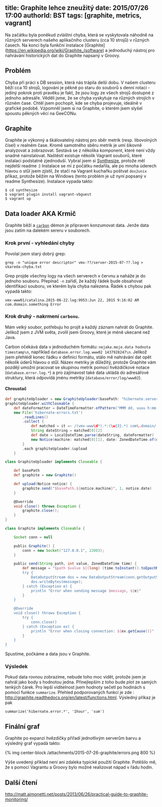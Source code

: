 title: Graphite lehce zneužitý
date: 2015/07/26 17:00
authorId: BST
tags: [graphite, metrics, vagrant]
---

Na začátku byla poněkud zvláštní chyba, která se vyskytovala náhodně na různých serverech našeho aplikačního clusteru (cca 10 strojů) v různých časech. Na konci byla funkční instalace [Graphite](https://en.wikipedia.org/wiki/Graphite_(software) a jednoduchý nástroj pro nahrávání historických dat do Graphite napsaný v Groovy.

<!-- more -->
 
## Problém

Chyba při práci s DB session, která nás trápila delší dobu. V našem clusteru běží cca 10 strojů, logováni je pěkně po staru do souborů s denní rotací - jediný pokrok proti pravěku je fakt, že jsou logy ze všech strojů dostupné z jednoho adresáře. Věděli jsme, že se chyba vyskytuje na různých strojích v různém čase. Chtěl jsem pochopit, kde se chyba projevuje, ideálně v grafické podobě. Vzpomněl jsem si na Graphite, o kterém jsem slyšel spoustu pěkných věcí na GeeCONu.

 ## Graphite

 Graphite je výkonný a škálovatelný nástroj pro sběr metrik (resp. libovolných čísel) v realném čase. Kromě samotného sběru metrik je umí šikovně analyzovat a zobrazovat. Sestává se z několika komponent, které není vždy snadné nainstalovat. Naštěstí existuje několik Vagrant souborů, které instalaci podstatně zjednoduší. Vybral jsem si [Synthesize](https://github.com/obfuscurity/synthesize/), protože měl nejdelší readme :) Instalace se mi z počátku nedařila, ale po mnoha úderech hlavou o stůl jsem zjistil, že stačí na Vagrant kuchařku poštvat `dos2unix` příkaz, protože běžím na Windows (tento problém je už nyní popsaný v readme Synthesize). Instalace vypada takto:

```
$ cd synthesize
$ vagrant plugin install vagrant-vbguest
$ vagrant up

```

 ## Data loader AKA Krmič

Graphite běží a [`carbon`](http://graphite.readthedocs.org/en/latest/carbon-daemons.html) démon je připraven konzumovat data. Jenže data jsou zatím na dalekém sereru v souborech.

### Krok první - vyhledání chyby

Povolal jsem starý dobrý grep:

```
grep -n "unique error descriptor" vmx-??/server-2015-07-??.log > skareda-chyba.txt
```

Grep projde všechny logy na všech serverech v červnu a naháže je do jednoho souboru. Přepínač `-n` zařídí, že každý řádek bude obsahovat identifikaci souboru, ve kterém byla chyba nalezena. Řádek s chybou pak vypadá takto:

```
vmx-www01/catalina.2015-06-22.log:9953:Jun 22, 2015 9:16:02 AM com.domain.something Error
```

### Krok druhý - nakrmení `carbonu`.

Mám velký soubor, potřebuju ho projít a každý záznam nahrát do Graphite. Jelikož jsem z JVM světa, zvolil jsem Groovy, které je méně ukecané než Java.

Carbon očekává data v jednoduchém formátu: `nejaka.moje.data hodnota timestamp\n`, například `database.error.log.www02 1437928247\n`. Jelikož jsem přehlédl konec řádku v  definici formátu, stálo mě nahrávání dat opět několik úderů hlavou o stůl. Název metriky je důležitý, protože Graphite vám pozdějí umožní pracovat se skupinou metrik pomocí hvězdičkové notace (`database.error.log.*`) a pro zajímavost také data ukládá do adresářové struktury, která odpovídá jménu metriky (`database/error/log/www02`).

#### Chroustač

``` groovy Loader.groovy
def graphiteUploader = new GraphiteUploader(basePath: "hibernate.server.error")
graphiteUploader.withCloseable {
	def dateFormatter = DateTimeFormatter.ofPattern("MMM dd, uuuu h:mm:ss a", Locale.ENGLISH)
	new File('hibernate-errors.txt')
		.readLines()
		.collect {
	        def matched = it =~ /(vmx-www\d*).*:(\w{3}.*) com\.domain/
	        String dateString = matched[0][2]
	        def date = LocalDateTime.parse(dateString, dateFormatter)
	        new Notice(machine: matched[0][1], date: ZonedDateTime.of(date, ZoneId.of("GMT")))
		}
		.each graphiteUploader.&upload
	}

```

``` groovy GraphiteUloader.groovy
class GraphiteUploader implements Closeable {

    def basePath
    def graphite = new Graphite()

    def upload(Notice notice) {
        graphite.send("$basePath.${notice.machine}", 1, notice.date)
    }

    @Override
    void close() throws Exception {
        graphite.close();
    }
}
```

``` groovy Graphite.groovy
class Graphite implements Closeable {

    Socket conn = null

    public Graphite() {
        conn = new Socket("127.0.0.1", 22003);
    }

    public send(String path, int value, ZonedDateTime time) {
        def message = "$path $value ${(long) (time.toInstant().toEpochMilli() / 1000)}\n"
        try {
            DataOutputStream dos = new DataOutputStream(conn.getOutputStream());
            dos.writeBytes(message);
        } catch (Exception e) {
            println "Error when sending message $message, ${e}"
        }
    }

    @Override
    void close() throws Exception {
        try {
            conn.close()
        } catch (Exception ex) {
            println "Error when closing connection: ${ex.getCause()}"
        }
    }
}
```

Spustíme, počkáme a data jsou v Graphite.

### Výsledek

Pokud data rovnou zobrazíme, nebude toho moc vidět, protože jsem je nahrál jako body s hodnotou jedna. Přinejlepším z toho bude _plot_ ze samých tenkých čárek. Pro lepší viditelnost jsem hodnoty sečetl po hodinách s pomocí funkce `summarize`. Přehled podporovaných funkcí je zde : http://graphite.readthedocs.org/en/latest/functions.html. Výsledný příkaz je pak

```
summarize('hibernate.error.*', '1hour', 'sum')
```


## Finální graf

Graphite po expanzi hvězdičky přiřadí jednotlivým serverům barvu a výsledný graf vypadá takto:

{% img  center-block /attachments/2015-07-26-graphite/errors.png 800 %}

Výše uvedený příklad není ani zdaleka typické použití Graphite. Potěšilo mě, že s pomocí Vagrantu a Groovy bylo možné realizovat nápad v řádu hodin.

## Další čtení
http://matt.aimonetti.net/posts/2013/06/26/practical-guide-to-graphite-monitoring/
